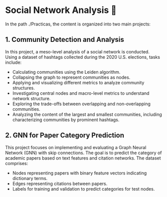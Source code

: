 # Social Network Analysis 📝
In the path ./Practicas, the content is organized into two main projects:

## 1. Community Detection and Analysis
In this project, a meso-level analysis of a social network is conducted. Using a dataset of hashtags collected during the 2020 U.S. elections, tasks include:

- Calculating communities using the Leiden algorithm.
- Collapsing the graph to represent communities as nodes.
- Applying and visualizing different metrics to analyze community structures.
- Investigating central nodes and macro-level metrics to understand network structure.
- Exploring the trade-offs between overlapping and non-overlapping communities.
- Analyzing the content of the largest and smallest communities, including characterizing communities by prominent hashtags.

## 2. GNN for Paper Category Prediction
This project focuses on implementing and evaluating a Graph Neural Network (GNN) with skip connections. The goal is to predict the category of academic papers based on text features and citation networks. The dataset comprises:

- Nodes representing papers with binary feature vectors indicating dictionary terms.
- Edges representing citations between papers.
- Labels for training and validation to predict categories for test nodes.

